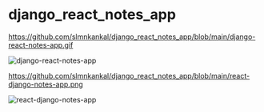 # django_react_notes_app

https://github.com/slmnkankal/django_react_notes_app/blob/main/django-react-notes-app.gif

![django-react-notes-app](https://user-images.githubusercontent.com/94119964/186571018-84673391-2790-4136-8951-21ee06da60cc.gif)

https://github.com/slmnkankal/django_react_notes_app/blob/main/react-django-notes-app.png

![react-django-notes-app](https://user-images.githubusercontent.com/94119964/186352423-cb126a8d-6f64-4102-be81-8fccbc339984.png)
